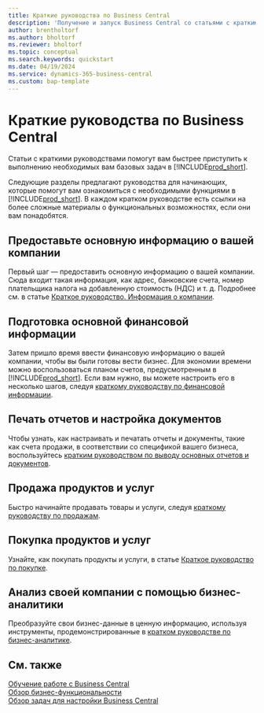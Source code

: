 ```yaml
---
title: Краткие руководства по Business Central
description: 'Получение и запуск Business Central со статьями с краткими руководствами и советами, которые помогут вам заполнить первые важные поля.'
author: brentholtorf
ms.author: bholtorf
ms.reviewer: bholtorf
ms.topic: conceptual
ms.search.keywords: quickstart
ms.date: 04/19/2024
ms.service: dynamics-365-business-central
ms.custom: bap-template
---
```


# Краткие руководства по Business Central

Статьи с краткими руководствами помогут вам быстрее приступить к выполнению необходимых вам базовых задач в [!INCLUDE[prod_short](includes/prod_short.md)].

Следующие разделы предлагают руководства для начинающих, которые помогут вам ознакомиться с необходимыми функциями в [!INCLUDE[prod_short](includes/prod_short.md)]. В каждом кратком руководстве есть ссылки на более сложные материалы о функциональных возможностях, если они вам понадобятся.

## Предоставьте основную информацию о вашей компании

Первый шаг — предоставить основную информацию о вашей компании. Сюда входит такая информация, как адрес, банковские счета, номер плательщика налога на добавленную стоимость (НДС) и т. д. Подробнее см. в статье [Краткое руководство. Информация о компании](quick-start-company-information.md).

## Подготовка основной финансовой информации

Затем пришло время ввести финансовую информацию о вашей компании, чтобы вы были готовы вести бизнес. Для экономии времени можно воспользоваться планом счетов, предусмотренным в [!INCLUDE[prod_short](includes/prod_short.md)]. Если вам нужно, вы можете настроить его в несколько шагов, следуя [краткому руководству по финансовой информации](quick-start-financial-information.md).

<!--
## Financial Basics

Financial Information  
(chart of accounts, but explained for non-accountants)
-->

## Печать отчетов и настройка документов

Чтобы узнать, как настраивать и печатать отчеты и документы, такие как счета продажи, в соответствии со спецификой вашего бизнеса, воспользуйтесь [кратким руководством по выводу основных отчетов и документов](quick-start-reports-and-documents.md).

<!-- Reports and Documents  
(final reports, but also documents - how do I style invoices to work better for me?)
-->

## Продажа продуктов и услуг

Быстро начинайте продавать товары и услуги, следуя [краткому руководству по продажам](quick-start-sell-products-and-services.md).

<!--
(customer, items, things on stock or not, orders versus invoices, get paid on time, etc.)
-->

## Покупка продуктов и услуг

Узнайте, как покупать продукты и услуги, в статье [Краткое руководство по покупке](quick-start-procurement.md).  

<!--
(buy stuff, register in inventory, pay vendor)
-->

## Анализ своей компании с помощью бизнес-аналитики

Преобразуйте свои бизнес-данные в ценную информацию, используя инструменты, продемонстрированные в [кратком руководстве по бизнес-аналитике](quick-start-business-intelligence.md).

<!--
Business Intelligence  
(reports)
-->

## См. также

[Обучение работе с Business Central](/training/dynamics365/business-central?WT.mc_id=dyn365bc_landingpage-docs)  
[Обзор бизнес-функциональности](across-business-functionality.md)  
[Обзор задач для настройки Business Central](setup.md)  

